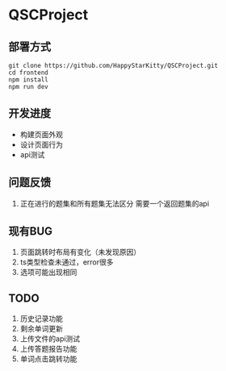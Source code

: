 # QSCProject

## 部署方式

```
git clone https://github.com/HappyStarKitty/QSCProject.git
cd frontend
npm install
npm run dev
```

## 开发进度
-  构建页面外观
-  设计页面行为
-  api测试

## 问题反馈

1. 正在进行的题集和所有题集无法区分
需要一个返回题集的api


## 现有BUG

1. 页面跳转时布局有变化（未发现原因）
2. ts类型检查未通过，error很多
3. 选项可能出现相同

## TODO

1. 历史记录功能
2. 剩余单词更新
3. 上传文件的api测试
4. 上传答题报告功能
5. 单词点击跳转功能